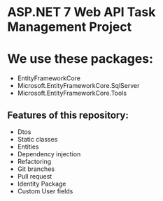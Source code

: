 # ASP.NET 7 Web API Task Management Project

# We use these packages:
- EntityFrameworkCore
- Microsoft.EntityFrameworkCore.SqlServer
- Microsoft.EntityFrameworkCore.Tools


## Features of this repository:

- Dtos
- Static classes
- Entities
- Dependency injection
- Refactoring
- Git branches
- Pull request
- Identity Package
- Custom User fields


